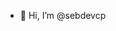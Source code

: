 - 👋 Hi, I’m @sebdevcp


<!---
sebdevcp/sebdevcp is a ✨ special ✨ repository because its `README.md` (this file) appears on your GitHub profile.
You can click the Preview link to take a look at your changes.
--->
